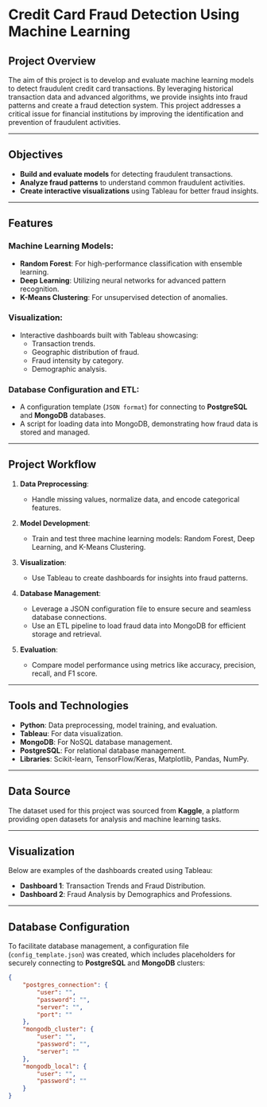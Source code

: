 # Credit Card Fraud Detection Using Machine Learning

## Project Overview
The aim of this project is to develop and evaluate machine learning models to detect fraudulent credit card transactions. By leveraging historical transaction data and advanced algorithms, we provide insights into fraud patterns and create a fraud detection system. This project addresses a critical issue for financial institutions by improving the identification and prevention of fraudulent activities.

---

## Objectives
- **Build and evaluate models** for detecting fraudulent transactions.
- **Analyze fraud patterns** to understand common fraudulent activities.
- **Create interactive visualizations** using Tableau for better fraud insights.

---

## Features

### Machine Learning Models:
- **Random Forest**: For high-performance classification with ensemble learning.
- **Deep Learning**: Utilizing neural networks for advanced pattern recognition.
- **K-Means Clustering**: For unsupervised detection of anomalies.

### Visualization:
- Interactive dashboards built with Tableau showcasing:
  - Transaction trends.
  - Geographic distribution of fraud.
  - Fraud intensity by category.
  - Demographic analysis.

### Database Configuration and ETL:
- A configuration template (`JSON format`) for connecting to **PostgreSQL** and **MongoDB** databases.
- A script for loading data into MongoDB, demonstrating how fraud data is stored and managed.

---

## Project Workflow

1. **Data Preprocessing**:
   - Handle missing values, normalize data, and encode categorical features.

2. **Model Development**:
   - Train and test three machine learning models: Random Forest, Deep Learning, and K-Means Clustering.

3. **Visualization**:
   - Use Tableau to create dashboards for insights into fraud patterns.

4. **Database Management**:
   - Leverage a JSON configuration file to ensure secure and seamless database connections.
   - Use an ETL pipeline to load fraud data into MongoDB for efficient storage and retrieval.

5. **Evaluation**:
   - Compare model performance using metrics like accuracy, precision, recall, and F1 score.

---

## Tools and Technologies
- **Python**: Data preprocessing, model training, and evaluation.
- **Tableau**: For data visualization.
- **MongoDB**: For NoSQL database management.
- **PostgreSQL**: For relational database management.
- **Libraries**: Scikit-learn, TensorFlow/Keras, Matplotlib, Pandas, NumPy.

---

## Data Source
The dataset used for this project was sourced from **Kaggle**, a platform providing open datasets for analysis and machine learning tasks.

---

## Visualization
Below are examples of the dashboards created using Tableau:
- **Dashboard 1**: Transaction Trends and Fraud Distribution.
- **Dashboard 2**: Fraud Analysis by Demographics and Professions.

---

## Database Configuration
To facilitate database management, a configuration file (`config_template.json`) was created, which includes placeholders for securely connecting to **PostgreSQL** and **MongoDB** clusters:

```json
{
    "postgres_connection": {
        "user": "",
        "password": "",
        "server": "",
        "port": ""
    },
    "mongodb_cluster": {
        "user": "",
        "password": "",
        "server": ""
    },
    "mongodb_local": {
        "user": "",
        "password": ""
    }
}
```

